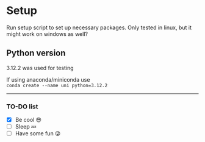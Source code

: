 # Setup 
Run setup script to set up necessary packages. Only tested in linux, but it might work on windows as well?

## Python version
3.12.2 was used for testing

If using anaconda/miniconda use  
`conda create --name uni python=3.12.2`



---


### TO-DO list 
- [x] Be cool 😎
- [ ] Sleep 💤
- [ ] Have some fun 😜
